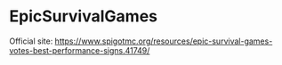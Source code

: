 # EpicSurvivalGames


Official site: https://www.spigotmc.org/resources/epic-survival-games-votes-best-performance-signs.41749/
